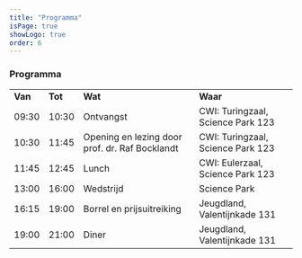 ```yaml
---
title: "Programma"
isPage: true
showLogo: true
order: 6
---
```


### Programma

<div class="table-responsive">
  <table class="table table-condensed table-striped">
    <tbody>
      <tr style="font-weight: bold;">
        <td>Van</td>
        <td>Tot</td>
        <td>Wat</td>
        <td>Waar</td>
      </tr>
      <tr>
        <td>09:30</td>
        <td>10:30</td>
        <td>Ontvangst</td>
        <td>CWI: Turingzaal, Science Park 123</td>
      </tr>
      <tr>
        <td>10:30</td>
        <td>11:45</td>
        <td>Opening en lezing door prof. dr. Raf Bocklandt</td>
        <td>CWI: Turingzaal, Science Park 123</td>
      </tr>
      <tr>
        <td>11:45</td>
        <td>12:45</td>
        <td>Lunch</td>
        <td>CWI: Eulerzaal, Science Park 123</td>
      </tr>
      <tr>
        <td>13:00</td>
        <td>16:00</td>
        <td>Wedstrijd</td>
        <td>Science Park</td>
      </tr>
      <tr>
        <td>16:15</td>
        <td>19:00</td>
        <td>Borrel en prijsuitreiking</td>
        <td>Jeugdland, Valentijnkade 131</td>
      </tr>
      <tr>
        <td>19:00</td>
        <td>21:00</td>
        <td>Diner</td>
        <td>Jeugdland, Valentijnkade 131</td>
      </tr>
    </tbody>
  </table>
</div>
